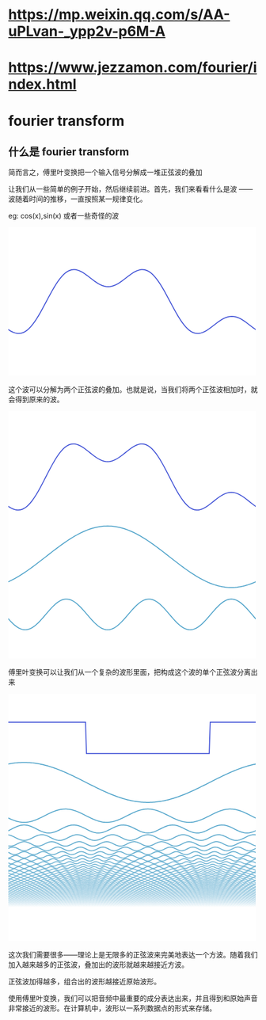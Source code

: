 # https://mp.weixin.qq.com/s/AA-uPLvan-_ypp2v-p6M-A
# https://www.jezzamon.com/fourier/index.html

# fourier transform
## 什么是 fourier transform

简而言之，傅里叶变换把一个输入信号分解成一堆正弦波的叠加

让我们从一些简单的例子开始，然后继续前进。首先，我们来看看什么是波 —— 波随着时间的推移，一直按照某一规律变化。

eg: cos(x),sin(x) 或者一些奇怪的波

![alt text](../../z_using_files/img/article/wave.png)

这个波可以分解为两个正弦波的叠加。也就是说，当我们将两个正弦波相加时，就会得到原来的波。

![alt text](../../z_using_files/img/article/wave2.png)

傅里叶变换可以让我们从一个复杂的波形里面，把构成这个波的单个正弦波分离出来

![alt text](../../z_using_files/img/article/wave3.png)

这次我们需要很多——理论上是无限多的正弦波来完美地表达一个方波。随着我们加入越来越多的正弦波，叠加出的波形就越来越接近方波。

正弦波加得越多，组合出的波形越接近原始波形。

使用傅里叶变换，我们可以把音频中最重要的成分表达出来，并且得到和原始声音非常接近的波形。在计算机中，波形以一系列数据点的形式来存储。
